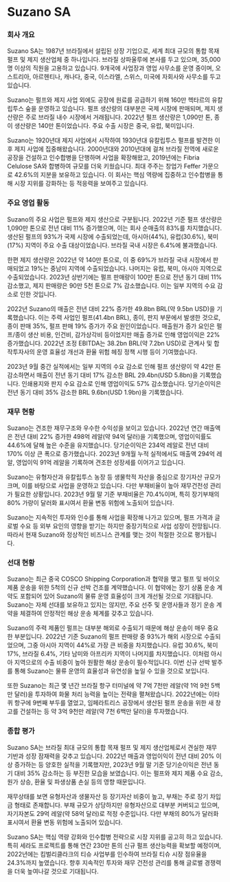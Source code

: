 # Suzano SA

### 회사 개요

Suzano SA는 1987년 브라질에서 설립된 상장 기업으로, 세계 최대 규모의 통합 목재 펄프 및 제지 생산업체 중 하나입니다. 브라질 상파울루에 본사를 두고 있으며, 35,000명 이상의 직원을 고용하고 있습니다. 9개국에 사업장과 영업 사무소를 운영 중이며, 오스트리아, 아르헨티나, 캐나다, 중국, 이스라엘, 스위스, 미국에 자회사와 사무소를 두고 있습니다.

Suzano는 펄프와 제지 사업 외에도 공장에 원료를 공급하기 위해 160만 헥타르의 유칼립투스 숲을 운영하고 있습니다. 펄프 생산량의 대부분은 국제 시장에 판매되며, 제지 생산량은 주로 브라질 내수 시장에서 거래됩니다. 2022년 펄프 생산량은 1,090만 톤, 종이 생산량은 140만 톤이었습니다. 주요 수출 시장은 중국, 유럽, 북미입니다.

Suzano는 1920년대 제지 사업에서 시작하여 1930년대 유칼립투스 펄프를 발견한 이후 제지 사업에 집중해왔습니다. 2000년대와 2010년대에 걸쳐 브라질 전역에 새로운 공장을 건설하고 인수합병을 단행하며 사업을 확장해왔고, 2019년에는 Fibria Celulose SA와 합병하여 규모를 더욱 키웠습니다. 최대 주주는 창업가 Feffer 가문으로 42.6%의 지분을 보유하고 있습니다. 이 회사는 핵심 역량에 집중하고 인수합병을 통해 시장 지위를 강화하는 등 적응력을 보여주고 있습니다.
### 주요 영업 활동

Suzano의 주요 사업은 펄프와 제지 생산으로 구분됩니다. 2022년 기준 펄프 생산량은 1,090만 톤으로 전년 대비 11% 증가했으며, 이는 회사 순매출의 83%를 차지했습니다. 생산된 펄프의 93%가 국제 시장에 수출되었는데, 아시아(44%), 유럽(30.6%), 북미(17%) 지역이 주요 수출 대상이었습니다. 브라질 국내 시장은 6.4%에 불과했습니다.

한편 제지 생산량은 2022년 약 140만 톤으로, 이 중 69%가 브라질 국내 시장에서 판매되었고 19%는 중남미 지역에 수출되었습니다. 나머지는 유럽, 북미, 아시아 지역으로 수출되었습니다. 2023년 상반기에는 펄프 판매량이 100만 톤으로 전년 동기 대비 11% 감소했고, 제지 판매량은 90만 5천 톤으로 7% 감소했습니다. 이는 일부 지역의 수요 감소로 인한 것입니다.

2022년 Suzano의 매출은 전년 대비 22% 증가한 49.8bn BRL(약 9.5bn USD)을 기록했습니다. 이는 주력 사업인 펄프(41.4bn BRL), 종이, 판지 부문에서 발생한 것으로, 종이 판매 35%, 펄프 판매 19% 증가가 주요 원인이었습니다. 매출원가 증가 요인은 펄프/종이 생산 비용, 인건비, 감가상각비 등이었지만 매출 증가로 인해 영업이익은 22% 증가했습니다. 2022년 조정 EBITDA는 38.2bn BRL(약 7.2bn USD)로 관계사 및 합작투자사의 운영 효율성 개선과 환율 위험 헤징 정책 시행 등이 기여했습니다.

2023년 9월 중간 실적에서는 일부 지역의 수요 감소로 인해 펄프 생산량이 약 42만 톤 감소하면서 매출이 전년 동기 대비 17% 감소한 BRL 29.4bn(USD 5.8bn)을 기록했습니다. 인쇄용지와 판지 수요 감소로 인해 영업이익도 57% 감소했습니다. 당기순이익은 전년 동기 대비 35% 감소한 BRL 9.6bn(USD 1.9bn)을 기록했습니다.
### 재무 현황

Suzano는 견조한 재무구조와 우수한 수익성을 보이고 있습니다. 2022년 연간 매출액은 전년 대비 22% 증가한 498억 레알(약 94억 달러)을 기록했으며, 영업이익률도 44.6%에 달해 높은 수준을 유지했습니다. 당기순이익은 234억 레알로 전년 대비 170% 이상 큰 폭으로 증가했습니다. 2023년 9개월 누적 실적에서도 매출액 294억 레알, 영업이익 91억 레알을 기록하며 견조한 성장세를 이어가고 있습니다.

Suzano는 유형자산과 유칼립투스 농장 등 생물학적 자산을 중심으로 장기자산 규모가 크며, 이를 바탕으로 사업을 운영하고 있습니다. 다만 부채비율이 높아 재무건전성 관리가 필요한 상황입니다. 2023년 9월 말 기준 부채비율은 70.4%이며, 특히 장기부채의 80% 가량이 달러화 표시여서 환율 변동 위험에 노출되어 있습니다.

Suzano는 지속적인 투자와 인수를 통해 사업을 확장해 나가고 있으며, 펄프 가격과 글로벌 수요 등 외부 요인의 영향을 받기는 하지만 중장기적으로 사업 성장이 전망됩니다. 따라서 현재 Suzano와 정상적인 비즈니스 관계를 맺는 것이 적절한 것으로 평가됩니다.
### 선대 현황

Suzano는 최근 중국 COSCO Shipping Corporation과 협약을 맺고 펄프 및 바이오 제품 운송을 위한 5척의 신규 선박 건조를 계약했습니다. 이 협약에는 장기 상품 운송 계약도 포함되어 있어 Suzano의 물류 운영 효율성이 크게 개선될 것으로 기대됩니다. Suzano는 자체 선대를 보유하고 있지는 않지만, 주요 선주 및 운영사들과 정기 운송 계약을 체결하여 안정적인 해상 운송 체계를 갖추고 있습니다.

Suzano의 주력 제품인 펄프는 대부분 해외로 수출되기 때문에 해상 운송이 매우 중요한 부분입니다. 2022년 기준 Suzano의 펄프 판매량 중 93%가 해외 시장으로 수출되었으며, 그중 아시아 지역이 44%로 가장 큰 비중을 차지했습니다. 유럽 30.6%, 북미 17%, 브라질 6.4%, 기타 남미와 아프리카 지역이 나머지를 차지했습니다. 이처럼 아시아 지역으로의 수출 비중이 높아 원활한 해상 운송이 필수적입니다. 이번 신규 선박 발주를 통해 Suzano는 물류 운영의 효율성과 유연성을 높일 수 있을 것으로 보입니다.

또한 Suzano는 최근 몇 년간 브라질 항구 터미널에 약 7억 7천만 레알(약 1억 9천 5백만 달러)을 투자하여 화물 처리 능력을 높이는 전략을 펼쳐왔습니다. 2022년에는 이타퀴 항구에 9번째 부두를 열었고, 임페라트리스 공장에서 생산된 펄프 운송을 위한 새 창고를 건설하는 등 약 3억 9천만 레알(약 7천 6백만 달러)을 투자했습니다.
### 종합 평가

Suzano SA는 브라질 최대 규모의 통합 목재 펄프 및 제지 생산업체로서 견실한 재무 기반과 성장 잠재력을 갖추고 있습니다. 2022년 매출과 영업이익이 전년 대비 20% 이상 증가하는 등 양호한 실적을 기록했지만, 2023년 9월 말 기준 당기순이익은 전년 동기 대비 35% 감소하는 등 부진한 모습을 보였습니다. 이는 펄프와 제지 제품 수요 감소, 원가 상승, 환율 및 파생상품 손실 등의 영향 때문입니다.

재무상태를 보면 유형자산과 생물자산 등 장기자산 비중이 높고, 부채는 주로 장기 차입금 형태로 존재합니다. 부채 규모가 상당하지만 유형자산으로 대부분 커버되고 있으며, 자기자본도 29억 레알(약 58억 달러)로 적정 수준입니다. 다만 부채의 80%가 달러화 표시여서 환율 변동 위험에 노출되어 있습니다.

Suzano SA는 핵심 역량 강화와 인수합병 전략으로 시장 지위를 공고히 하고 있습니다. 특히 세라도 프로젝트를 통해 연간 230만 톤의 신규 펄프 생산능력을 확보할 예정이며, 2022년에는 킴벌리클라크의 티슈 사업부를 인수하여 브라질 티슈 시장 점유율을 24.3%까지 높였습니다. 향후 지속적인 투자와 재무 건전성 관리를 통해 글로벌 경쟁력을 더욱 높여나갈 것으로 기대됩니다.
